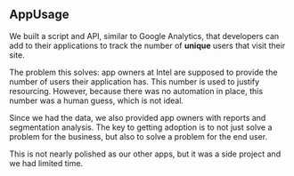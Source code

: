 ## AppUsage

We built a script and API, similar to Google Analytics, that developers can add to their applications to track the number of **unique** users that visit their site.

The problem this solves: app owners at Intel are supposed to provide the number of users their application has. This number is used to justify resourcing. However, because there was no automation in place, this number was a human guess, which is not ideal.

Since we had the data, we also provided app owners with reports and segmentation analysis. The key to getting adoption is to not just solve a problem for the business, but also to solve a problem for the end user.

This is not nearly polished as our other apps, but it was a side project and we had limited time.
